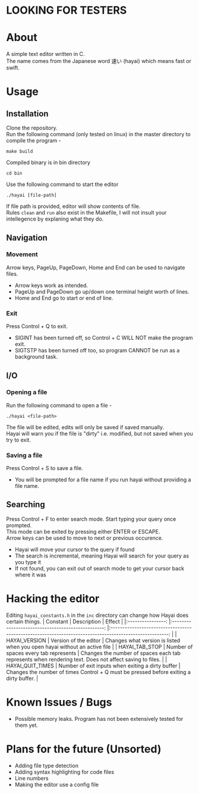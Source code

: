 # **LOOKING FOR TESTERS**

# About
A simple text editor written in C.  
The name comes from the Japanese word 速い (hayai) which means fast or swift.  

# Usage

## Installation
Clone the repository.  
Run the following command (only tested on linux) in the master directory to compile the program -  
```
make build
```
Compiled binary is in bin directory
```
cd bin
```
Use the following command to start the editor
```
./hayai [file-path]
```
If file path is provided, editor will show contents of file.  
Rules `clean` and `run` also exist in the Makefile, I will not insult your intellegence by explaning what they do.

## Navigation
### Movement
Arrow keys, PageUp, PageDown, Home and End can be used to navigate files.  
* Arrow keys work as intended.  
* PageUp and PageDown go up/down one terminal height worth of lines.  
* Home and End go to start or end of line.

### Exit
Press Control + Q to exit.  
* SIGINT has been turned off, so Control + C WILL NOT make the program exit.  
* SIGTSTP has been turned off too, so program CANNOT be run as a background task.  

## I/O
### Opening a file
Run the following command to open a file -
```
./hayai <file-path>
```
The file will be edited, edits will only be saved if saved manually.  
Hayai will warn you if the file is "dirty" i.e. modified, but not saved when you try to exit.  

### Saving a file
Press Control + S to save a file.
* You will be prompted for a file name if you run hayai without providing a file name.  

## Searching
Press Control + F to enter search mode. Start typing your query once prompted.  
This mode can be exited by pressing either ENTER or ESCAPE.  
Arrow keys can be used to move to next or previous occurence.
* Hayai will move your cursor to the query if found
* The search is incremental, meaning Hayai will search for your query as you type it
* If not found, you can exit out of search mode to get your cursor back where it was

# Hacking the editor
Editing `hayai_constants.h` in the `inc` directory can change how Hayai does certain things.
|     Constant     	|                    Description                    	|                                                 Effect                                                 	|
|:----------------:	|:-------------------------------------------------:	|:------------------------------------------------------------------------------------------------------:	|
|   HAYAI_VERSION  	|               Version of the editor               	|                Changes what version is listed when you open hayai without an active file               	|
|  HAYAI_TAB_STOP  	|       Number of spaces every tab represents       	| Changes the number of spaces each tab represents when rendering text. Does not affect saving to files. 	|
| HAYAI_QUIT_TIMES 	| Number of exit inputs when exiting a dirty buffer 	|         Changes the number of times Control + Q must be pressed before exiting a dirty buffer.         	|

# Known Issues / Bugs
* Possible memory leaks. Program has not been extensively tested for them yet.

# Plans for the future (Unsorted)
* Adding file type detection
* Adding syntax highlighting for code files
* Line numbers
* Making the editor use a config file

